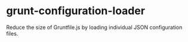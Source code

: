 # grunt-configuration-loader
Reduce the size of Gruntfile.js by loading individual JSON configuration files.
